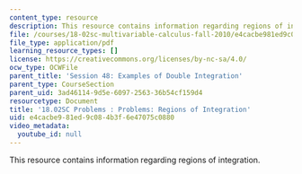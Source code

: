 ```yaml
---
content_type: resource
description: This resource contains information regarding regions of integration.
file: /courses/18-02sc-multivariable-calculus-fall-2010/e4cacbe981ed9c084b3f6e47075c0880_MIT18_02SC_pb_48_quest.pdf
file_type: application/pdf
learning_resource_types: []
license: https://creativecommons.org/licenses/by-nc-sa/4.0/
ocw_type: OCWFile
parent_title: 'Session 48: Examples of Double Integration'
parent_type: CourseSection
parent_uid: 3ad46114-9d5e-6097-2563-36b54cf159d4
resourcetype: Document
title: '18.02SC Problems : Problems: Regions of Integration'
uid: e4cacbe9-81ed-9c08-4b3f-6e47075c0880
video_metadata:
  youtube_id: null
---
```

This resource contains information regarding regions of integration.
